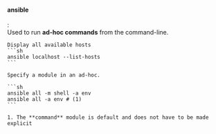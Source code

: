 #### ansible
:   
    Used to run **ad-hoc commands** from the command-line.

    Display all available hosts
    ```sh
    ansible localhost --list-hosts
    ```

    Specify a module in an ad-hoc.

    ```sh
    ansible all -m shell -a env
    ansible all -a env # (1)
    ```

    1. The **command** module is default and does not have to be made explicit
